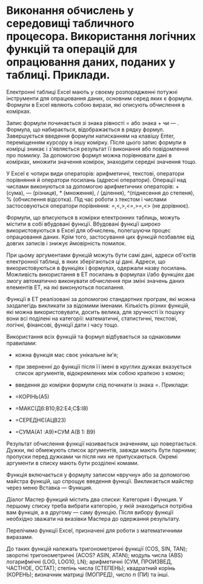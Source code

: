 # Виконання обчислень у середовищі табличного процесора. Використання логічних функцій та операцій для опрацювання даних, поданих у таблиці. Приклади.
Електронні таблиці Ехсеl мають у своєму розпорядженні потужні інструменти для опрацювання даних, основним серед яких є формули. Формули в Ехсеl являють собою вирази, які описують обчислення в комірках.

Запис формули починається зі знака рівності = або знака + чи — . Формула, що набирається, відображається в рядку формул. Завершується введення формули натисканням на клавішу Епter, переміщенням курсору в іншу комірку. Після цього запис формули в комірці зникає і з'являється результат її виконання або повідомлення про помилку. 
За допомогою формул можна порівнювати дані в комірках, множити значення комірок, знаходити середні значення тощо.

У Ехсеl є чотири види операторів: арифметичні, текстові, оператори порівняння й оператори посилань (адресні оператори). Операції над числами виконуються за допомогою арифметичних операторів: + (сума), — (різниця), * (множення), / (ділення), ^(піднесення до степеня), % (обчислення відсотка). Під час роботи з текстом і числами застосовуються оператори порівняння: =,<,>,<=,>=,<> (не дорівнює).

Формули, що вписуються в комірки електронних таблиць, можуть містити в собі вбудовані функції. Вбудовані функції широко використовуються в Ехсеl для обчислень, полегшуючи процес опрацювання даних. Крім того, застосування цих функцій позбавляє від довгих записів і знижує ймовірність помилок.

При цьому аргументами функцій можуть бути самі дані, адреси об'єктів електронної таблиці, в яких зберігаються ці дані. Адреси, що використовуються в функціях і формулах, одержали назву посилань. Можливість використання в ЕТ посилань в формулах і/або функціях дає змогу автоматично виконувати обчислення при зміні значень даних елементів ЕТ, на які виконуються посилання.

Функції в ЕТ реалізовані за допомогою стандартних програм, які можна заздалегідь викликати за відомими іменами. Кількість різних функцій, які можна використовувати, досить велика, для зручності їх пошуку вони всі поділені на категорії: математичні, статистичні, текстові, логічні, фінансові, функції дати і часу тощо.

Використання всіх функцій та формул відбувається за однаковими правилами:
- кожна функція мас своє унікальне ім'я;
- при зверненні до функції після її імені в круглих дужках вказується список аргументів, відокремлених між собою крапкою з комою;
- введення до комірки формули слід починати із знака =. Приклади:

- =КОРІНЬ(А5)

- =МАКС(Д6:В10;В2:Е4;С$:І8)

- =СЕРЕДНЄ(АЦВ23)

- =СУМА(А1 :А9)*СУМ А(В 1: В9)

Результат обчислення функції називається значенням, що повертається. Дужки, які обмежують список аргументів, завжди мають бути парними; пропуски перед дужками чи після них не припускаються. Окремі аргументи в списку мають бути розділені комами.

Функція включається у формулу записом «вручну» або за допомогою майстра функцій, що спрощує введення функції. Викликається майстер через меню Вставка — Функция.

Діалог Мастер функций містить два списки: Категория і Функция. У першому списку треба вибрати категорію, у якій знаходиться потрібна вам функція, а в другому — саму функцію. Після вибору функції необхідно зважати на вказівки Мастера до одержання результату.

Перелічимо функції Ехсеl, призначені для роботи з математичними виразами.

До таких функцій належать тригонометричні функції (СОS, SIN, ТАN); зворотні тригонометричні (АСОS? АSIN, АТАN); модуль числа (АВS) логарифмічні (LOG, LOG10, LN); арифметичні (СУМ, ПРОИЗВЕД, ЧАСТНОЕ, ОСТАТ); степінь числа (СТЕПЕНЬ); квадратний корінь (КОРЕНЬ); визначник матриці (МОПРЕД), число п (ПИ) та інші.

